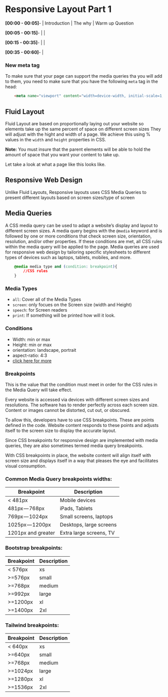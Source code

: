 # Responsive Layout Part 1

**[00:00 - 00:05]**- | Introduction | The why | Warm up Question

**[00:05 - 00:15]**- |  | 

**[00:15 - 00:35]**- |  |

**[00:35 - 00:60]**- | 

### New meta tag

To make sure that your page can support the media queries tha you will add to them, you need to make sure that you have the following `meta` tag in the head:
```HTML
    <meta name="viewport" content="width=device-width, initial-scale=1, minimum-scale=1" />
```
## Fluid Layout

Fluid Layout are based on proportionally laying out your website so elements take up the same percent of space on different screen sizes
They will adjust with the hight and width of a page. We achieve this using % values in the `width` and `height` properties in CSS. 

**Note:** You must insure that the parent elements will be able to hold the amount of space that you want your content to take up. 

Let take a look at what a page like this looks like.


## Responsive Web Design

Unlike Fluid Layouts, Responsive layouts uses CSS Media Queries to present different layouts based on screen sizes/type of screen

## Media Queries

A CSS media query can be used to adapt a website’s display and layout to different screen sizes. A media query begins with the `@media` keyword and is followed by one or more conditions that check screen size, orientation, resolution, and/or other properties. If these conditions are met, all CSS rules within the media query will be applied to the page. Media queries are used for responsive web design by tailoring specific stylesheets to different types of devices such as laptops, tablets, mobiles, and more.

```CSS
    @media media type and (condition: breakpoint){
        //CSS rules
    }
```
### Media Types

* `all`: Cover all of the Media Types
* `screen`: only focues on the Screen size (width and Height)
* `speech`: for Screen readers
* `print`: If something will be printed how will it look. 

### Conditions

* Width: min or max 
* Height: min or max 
* orientation: landscape, portrait
* aspect-ratio: 4:3
* [click here for more](https://developer.mozilla.org/en-US/docs/Web/CSS/Media_Queries/Using_media_queries)

### Breakpoints
This is the value that the condition must meet in order for the CSS rules in the Media Query will take effect.

Every website is accessed via devices with different screen sizes and resolutions. The software has to render perfectly across each screen size. Content or images cannot be distorted, cut out, or obscured.

To allow this, developers have to use CSS breakpoints. These are points defined in the code. Website content responds to these points and adjusts itself to the screen size to display the accurate layout.

Since CSS breakpoints for responsive design are implemented with media queries, they are also sometimes termed media query breakpoints.

With CSS breakpoints in place, the website content will align itself with screen size and displays itself in a way that pleases the eye and facilitates visual consumption. 
### Common Media Query breakpoints widths:
| Breakpoint | Description |
| -------- | ---------- |
| < 481px | Mobile devices |
| 481px — 768px | iPads, Tablets |
| 769px — 1024px | Small screens, laptops |
| 1025px — 1200px | Desktops, large screens |
| 1201px and greater | Extra large screens, TV |

### Bootstrap breakpoints:
| Breakpoint | Description |
| -------- | ---------- |
| < 576px | xs |
| >=576px | small |
| >=768px | medium |
| >=992px | large |
| >=1200px | xl |
| >=1400px | 2xl |

### Tailwind breakpoints:
| Breakpoint | Description |
| -------- | ---------- |
| < 640px | xs |
| >=640px | small |
| >=768px | medium |
| >=1024px | large |
| >=1280px | xl |
| >=1536px | 2xl |


